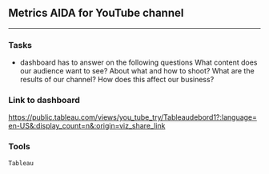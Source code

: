 ## Metrics AIDA for YouTube channel
	
<hr>

### Tasks
- dashboard has to answer on the following questions
What content does our audience want to see? 
About what and how to shoot? 
What are the results of our channel? 
How does this affect our business?

### Link to dashboard
https://public.tableau.com/views/you_tube_try/Tableaudebord1?:language=en-US&:display_count=n&:origin=viz_share_link

### Tools
`Tableau` 



